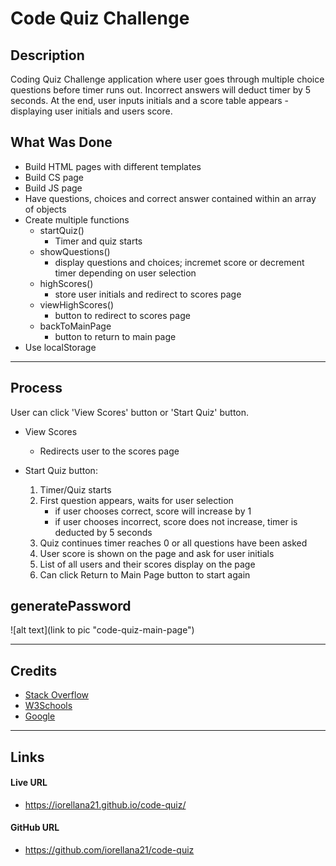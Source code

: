 # Code Quiz Challenge
## Description
Coding Quiz Challenge application where user goes through multiple choice questions before timer runs out. Incorrect answers will deduct timer by 5 seconds. At the end, user inputs initials and a score table appears - displaying user initials and users score.
## What Was Done
* Build HTML pages with different templates
* Build CS page
* Build JS page
* Have questions, choices and correct answer contained within an array of objects
* Create multiple functions
    * startQuiz()
        * Timer and quiz starts
    * showQuestions()
        * display questions and choices; incremet score or decrement timer depending on user selection
    * highScores()
        * store user initials and redirect to scores page
    * viewHighScores()
        * button to redirect to scores page
    * backToMainPage
        * button to return to main page
* Use localStorage

---
## Process
User can click 'View Scores' button or 'Start Quiz' button.
* View Scores
    * Redirects user to the scores page
* Start Quiz button:

    1. Timer/Quiz starts
    2. First question appears, waits for user selection
        * if user chooses correct, score will increase by 1
        * if user chooses incorrect, score does not increase, timer is deducted by 5 seconds
    3. Quiz continues timer reaches 0 or all questions have been asked
    4. User score is shown on the page and ask for user initials
    5. List of all users and their scores display on the page
    6. Can click Return to Main Page button to start again

## generatePassword
![alt text](link to pic "code-quiz-main-page")

---
## Credits
* [Stack Overflow](https://stackoverflow.com/)
* [W3Schools](https://www.w3schools.com/)
* [Google](https://www.google.com/)

---
## Links
#### Live URL
* https://iorellana21.github.io/code-quiz/
#### GitHub URL
* https://github.com/iorellana21/code-quiz